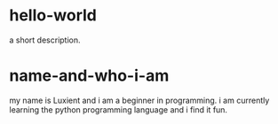 # hello-world
a short description.
# name-and-who-i-am
my name is Luxient and i am a beginner in programming. i am currently learning the python programming language and i find it fun.
